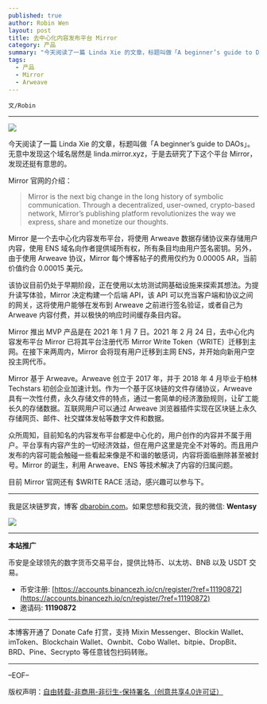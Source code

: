 ```yaml
---
published: true
author: Robin Wen
layout: post
title: 去中心化内容发布平台 Mirror
category: 产品
summary: "今天阅读了一篇 Linda Xie 的文章，标题叫做「A beginner’s guide to DAOs」。无意中发现这个域名居然是 linda.mirror.xyz，于是去研究了下这个平台 Mirror，发现还挺有意思的。Mirror 是一个去中心化内容发布平台，将使用 Arweave 数据存储协议来存储用户内容，使用 ENS 域名向作者提供域所有权，所有条目均由用户签名密钥。另外，由于使用 Arweave 协议，Mirror 每个博客帖子的费用仅约为 0.00005 AR，当前价值约合 0.00015 美元。目前 Mirror 官网还有 $WRITE RACE 活动，感兴趣可以参与下。"
tags:
  - 产品
  - Mirror
  - Arweave
---
```


`文/Robin`

***

![](https://cdn.dbarobin.com/ppznijx.png)

今天阅读了一篇 Linda Xie 的文章，标题叫做「A beginner’s guide to DAOs」。无意中发现这个域名居然是 linda.mirror.xyz，于是去研究了下这个平台 Mirror，发现还挺有意思的。

Mirror 官网的介绍：

> Mirror is the next big change in the long history of symbolic communication. Through a decentralized, user-owned, crypto-based network, Mirror’s publishing platform revolutionizes the way we express, share and monetize our thoughts.

Mirror 是一个去中心化内容发布平台，将使用 Arweave 数据存储协议来存储用户内容，使用 ENS 域名向作者提供域所有权，所有条目均由用户签名密钥。另外，由于使用 Arweave 协议，Mirror 每个博客帖子的费用仅约为 0.00005 AR，当前价值约合 0.00015 美元。

该协议目前仍处于早期阶段，正在使用以太坊测试网基础设施来探索其想法。为提升读写体验，Mirror 决定构建一个后端 API，该 API 可以充当客户端和协议之间的网关，这将使用户能够在发布到 Arweave 之前进行签名验证，或者自己为 Arweave 内容付费，并以极快的响应时间缓存条目内容。

Mirror 推出 MVP 产品是在 2021 年 1 月 7 日。2021 年 2 月 24 日，去中心化内容发布平台 Mirror 已将其平台注册代币 Mirror Write Token（WRITE）迁移到主网。在接下来两周内，Mirror 会将现有用户迁移到主网 ENS，并开始向新用户空投主网代币。

Mirror 基于 Arweave。Arweave 创立于 2017 年，并于 2018 年 4 月毕业于柏林 Techstars 初创企业加速计划。作为一个基于区块链的文件存储协议，Arweave 具有一次性付费，永久存储文件的特点，通过一套简单的经济激励规则，让矿工能长久的存储数据。互联网用户可以通过 Arweave 浏览器插件实现在区块链上永久存储网页、邮件、社交媒体发帖等数字文件和数据。

众所周知，目前知名的内容发布平台都是中心化的，用户创作的内容并不属于用户。平台享有内容产生的一切经济效益，但在用户这里是完全不对等的。而且用户发布的内容可能会触碰一些看起来像是不和谐的敏感词，内容将面临删除甚至被封号。Mirror 的诞生，利用 Arweave、ENS 等技术解决了内容的归属问题。

目前 Mirror 官网还有 $WRITE RACE 活动，感兴趣可以参与下。

***

我是区块链罗宾，博客 [dbarobin.com](https://dbarobin.com/)。如果您想和我交流，我的微信: **Wentasy**

![](https://cdn.dbarobin.com/v4yywe2.png)

***

**本站推广**

币安是全球领先的数字货币交易平台，提供比特币、以太坊、BNB 以及 USDT 交易。

* 币安注册: [https://accounts.binancezh.io/cn/register/?ref=11190872](https://accounts.binancezh.io/cn/register/?ref=11190872)
* 邀请码: **11190872**

***

本博客开通了 Donate Cafe 打赏，支持 Mixin Messenger、Blockin Wallet、imToken、Blockchain Wallet、Ownbit、Cobo Wallet、bitpie、DropBit、BRD、Pine、Secrypto 等任意钱包扫码转账。

<center>
    <div class="--donate-button"
         data-button-id="f8b9df0d-af9a-460d-8258-d3f435445075"
    ></div>
</center>

***

–EOF–

版权声明：[自由转载-非商用-非衍生-保持署名（创意共享4.0许可证）](http://creativecommons.org/licenses/by-nc-nd/4.0/deed.zh)